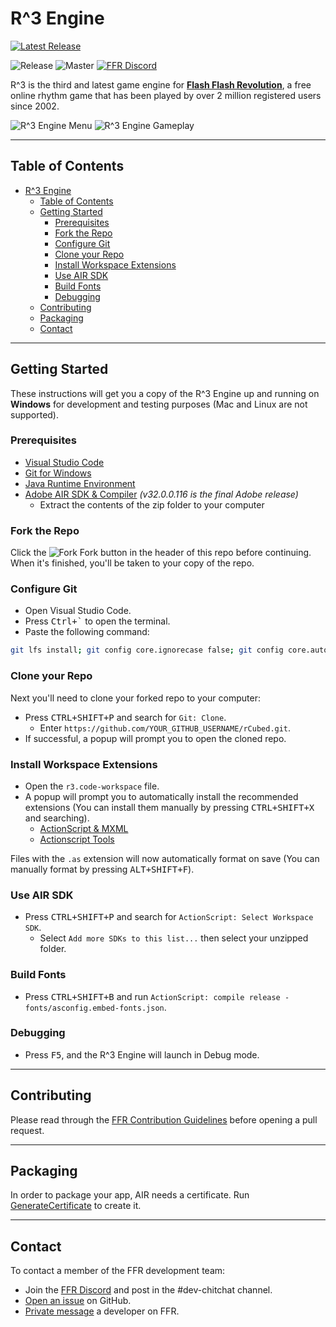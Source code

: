 # R^3 Engine

[![Latest Release][latest-release-badge]](https://github.com/flashflashrevolution/rCubed/releases)

![Release][release-status-badge]
![Master][master-status-badge]
[![FFR Discord][discord-badge]](https://discord.gg/ffr)

R^3 is the third and latest game engine for **[Flash Flash Revolution](http://www.flashflashrevolution.com/)**, a free online rhythm game that has been played by over 2 million registered users since 2002.

![R^3 Engine Menu](https://i.imgur.com/7cdoGVt.png) ![R^3 Engine Gameplay](https://i.imgur.com/GLiKTdQ.png)

---

## Table of Contents

- [R^3 Engine](#r3-engine)
  - [Table of Contents](#table-of-contents)
  - [Getting Started](#getting-started)
    - [Prerequisites](#prerequisites)
    - [Fork the Repo](#fork-the-repo)
    - [Configure Git](#configure-git)
    - [Clone your Repo](#clone-your-repo)
    - [Install Workspace Extensions](#install-workspace-extensions)
    - [Use AIR SDK](#use-air-sdk)
    - [Build Fonts](#build-fonts)
    - [Debugging](#debugging)
  - [Contributing](#contributing)
  - [Packaging](#packaging)
  - [Contact](#contact)

---

## Getting Started

These instructions will get you a copy of the R^3 Engine up and running on **Windows** for development and testing purposes  (Mac and Linux are not supported).

### Prerequisites

- [Visual Studio Code](https://code.visualstudio.com/Download)
- [Git for Windows](https://git-scm.com/download/win)
- [Java Runtime Environment](https://java.com/en/download/)
- [Adobe AIR SDK & Compiler](https://www.adobe.com/devnet/air/air-sdk-download.html) *(v32.0.0.116 is the final Adobe release)*
  - Extract the contents of the zip folder to your computer

### Fork the Repo

Click the ![Fork][fork-icon] Fork button in the header of this repo before continuing. When it's finished, you'll be taken to your copy of the repo.

### Configure Git

- Open Visual Studio Code.
- Press <kbd>Ctrl+`</kbd> to open the terminal.
- Paste the following command:

```bash
git lfs install; git config core.ignorecase false; git config core.autocrlf false
```

### Clone your Repo

Next you'll need to clone your forked repo to your computer:

- Press <kbd>CTRL+SHIFT+P</kbd> and search for `Git: Clone`.
  - Enter `https://github.com/YOUR_GITHUB_USERNAME/rCubed.git`.
- If successful, a popup will prompt you to open the cloned repo.

### Install Workspace Extensions

- Open the `r3.code-workspace` file.
- A popup will prompt you to automatically install the recommended extensions (You can install them manually by pressing <kbd>CTRL+SHIFT+X</kbd> and searching).
  - [ActionScript & MXML](vscode:extension/bowlerhatllc.vscode-nextgenas)
  - [Actionscript Tools](vscode:extension/lonewolf.vscode-astools)

Files with the `.as` extension will now automatically format on save (You can manually format by pressing <kbd>ALT+SHIFT+F</kbd>).

### Use AIR SDK

- Press <kbd>CTRL+SHIFT+P</kbd> and search for `ActionScript: Select Workspace SDK`.
  - Select `Add more SDKs to this list...` then select your unzipped folder.

### Build Fonts

- Press <kbd>CTRL+SHIFT+B</kbd> and run `ActionScript: compile release - fonts/asconfig.embed-fonts.json`.

### Debugging

- Press <kbd>F5</kbd>, and the R^3 Engine will launch in Debug mode.

---

## Contributing

Please read through the [FFR Contribution Guidelines][CONTRIBUTING] before opening a pull request.

---

## Packaging

In order to package your app, AIR needs a certificate. Run [GenerateCertificate](certs/GenerateCertificate.ps1) to create it.

---

## Contact

To contact a member of the FFR development team:

- Join the [FFR Discord](https://discord.gg/ffr) and post in the #dev-chitchat channel.
- [Open an issue](https://github.com/flashflashrevolution/rCubed/issues/new/choose) on GitHub.
- [Private message](http://www.flashflashrevolution.com/team/)  a developer on FFR.

[//]: # (The following hidden section is for link shorteners.)

[CONTRIBUTING]: https://github.com/flashflashrevolution/.github/blob/master/CONTRIBUTING.md
[fork-icon]: https://cdnjs.cloudflare.com/ajax/libs/octicons/4.4.0/svg/repo-forked.svg
[release-status-badge]: https://github.com/flashflashrevolution/rCubed/workflows/Release/badge.svg
[master-status-badge]: https://github.com/flashflashrevolution/rCubed/workflows/Check/badge.svg
[latest-release-badge]: https://img.shields.io/github/v/release/rCubed/releases
[discord-badge]: https://discordapp.com/api/guilds/196381154880782336/widget.png?style=shield
